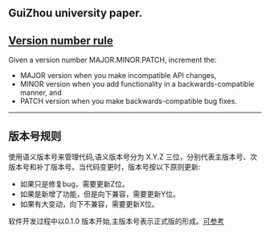 GuiZhou university paper.
--- 
## [Version number rule](http://semver.org/)
> 
Given a version number MAJOR.MINOR.PATCH, increment the:
* MAJOR version when you make incompatible API changes,
* MINOR version when you add functionality in a backwards-compatible manner, and
* PATCH version when you make backwards-compatible bug fixes.

--- 
## 版本号规则
>
使用语义版本号来管理代码,语义版本号分为 X.Y.Z 三位，分别代表主版本号、次版本号和补丁版本号。当代码变更时，版本号按以下原则更新:
* 如果只是修复bug，需要更新Z位。
* 如果是新增了功能，但是向下兼容，需要更新Y位。
* 如果有大变动，向下不兼容，需要更新X位。

软件开发过程中以0.1.0 版本开始,主版本号表示正式版的形成。[可参考](http://www.tuicool.com/articles/zAVZ32)
